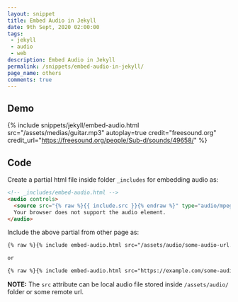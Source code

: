 ```yaml
---
layout: snippet
title: Embed Audio in Jekyll
date: 9th Sept, 2020 02:00:00
tags:
 - jekyll
 - audio
 - web
description: Embed Audio in Jekyll
permalink: /snippets/embed-audio-in-jekyll/
page_name: others
comments: true
---
```


## Demo

{% include snippets/jekyll/embed-audio.html
    src="/assets/medias/guitar.mp3"
    autoplay=true
    credit="freesound.org"
    credit_url="https://freesound.org/people/Sub-d/sounds/49658/"
%}

## Code

Create a partial html file inside folder `_includes` for embedding audio as:

```html
<!-- _includes/embed-audio.html -->
<audio controls>
  <source src="{% raw %}{{ include.src }}{% endraw %}" type="audio/mpeg">
  Your browser does not support the audio element.
</audio>
```

Include the above partial from other page as:

```html
{% raw %}{% include embed-audio.html src="/assets/audio/some-audio-url.mp3" %}{% endraw %}

or

{% raw %}{% include embed-audio.html src="https://example.com/some-audio-url.mp3" %}{% endraw %}
```

__NOTE:__ The `src` attribute can be local audio file stored inside `/assets/audio/` folder or some remote url.
